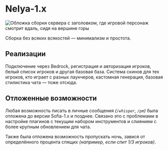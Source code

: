 # Nelya-1.x

![Обложка сборки сервера с заголовком, где игровой персонаж смотрит вдаль, сидя на вершине горы](/covers/builds/nelya-1.x.png)

Сборка без всяких всякостей — минимализм и простота.

## Реализации

Подключение через Bedrock, регистрация и авторизация игроков, белый
список игроков и другая базовая база. Система скинов для тех игроков,
кто играет с разных лаунчеров, кастомная генерация, базовая 
стилистика чата — тоже отсюда.

## Отложенные возможности

Любая возможность писать в личные сообщения _(`/whisper`, `/pm`)_
была отложена до версии Sofia-1.x и позднее. Связано это с проблемами
в настройке плагинов с текущим набором инструментов и слиянием с
более крупным обновлением для чата.

Также была отложена возможность пропускать ночь, завися от 
определённого процента спящих _(например, если спит 1/3 игроков)_.

